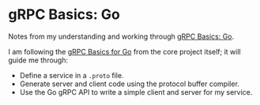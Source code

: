 # gRPC Basics: Go

Notes from my understanding and working through [gRPC Basics: Go](https://grpc.io/docs/tutorials/basic/go/).

I am following the [gRPC Basics for Go](https://grpc.io/docs/tutorials/basic/go/) from the core project itself; it will guide me through:

* Define a service in a `.proto` file.
* Generate server and client code using the protocol buffer compiler.
* Use the Go gRPC API to write a simple client and server for my service.

